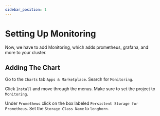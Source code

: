 ```yaml
---
sidebar_position: 1
---
```


# Setting Up Monitoring

Now, we have to add Monitoring, which adds prometheus, grafana, and more to your cluster.

## Adding The Chart

Go to the `Charts` tab `Apps & Marketplace`. Search for `Monitoring`.

Click `Install` and move through the menus. Make sure to set the project to `Monitoring`.

Under `Prometheus` click on the box labeled `Persistent Storage for Prometheus`. Set the `Storage Class Name` to `longhorn`.
